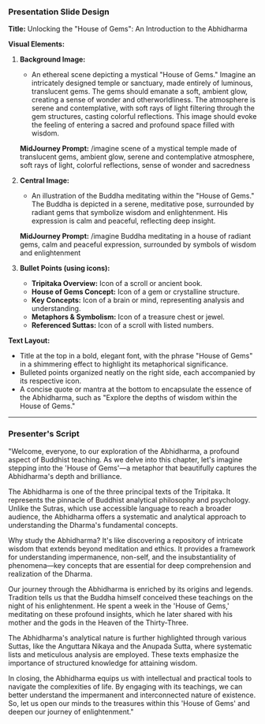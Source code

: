 ### Presentation Slide Design

**Title:** Unlocking the "House of Gems": An Introduction to the Abhidharma

**Visual Elements:**

1. **Background Image:**
   - An ethereal scene depicting a mystical "House of Gems." Imagine an intricately designed temple or sanctuary, made entirely of luminous, translucent gems. The gems should emanate a soft, ambient glow, creating a sense of wonder and otherworldliness. The atmosphere is serene and contemplative, with soft rays of light filtering through the gem structures, casting colorful reflections. This image should evoke the feeling of entering a sacred and profound space filled with wisdom.

   **MidJourney Prompt:** /imagine scene of a mystical temple made of translucent gems, ambient glow, serene and contemplative atmosphere, soft rays of light, colorful reflections, sense of wonder and sacredness

2. **Central Image:**
   - An illustration of the Buddha meditating within the "House of Gems." The Buddha is depicted in a serene, meditative pose, surrounded by radiant gems that symbolize wisdom and enlightenment. His expression is calm and peaceful, reflecting deep insight.

   **MidJourney Prompt:** /imagine Buddha meditating in a house of radiant gems, calm and peaceful expression, surrounded by symbols of wisdom and enlightenment

3. **Bullet Points (using icons):**
   - **Tripitaka Overview:** Icon of a scroll or ancient book.
   - **House of Gems Concept:** Icon of a gem or crystalline structure.
   - **Key Concepts:** Icon of a brain or mind, representing analysis and understanding.
   - **Metaphors & Symbolism:** Icon of a treasure chest or jewel.
   - **Referenced Suttas:** Icon of a scroll with listed numbers.

**Text Layout:**
- Title at the top in a bold, elegant font, with the phrase "House of Gems" in a shimmering effect to highlight its metaphorical significance.
- Bulleted points organized neatly on the right side, each accompanied by its respective icon.
- A concise quote or mantra at the bottom to encapsulate the essence of the Abhidharma, such as "Explore the depths of wisdom within the House of Gems."

---

### Presenter's Script

"Welcome, everyone, to our exploration of the Abhidharma, a profound aspect of Buddhist teaching. As we delve into this chapter, let's imagine stepping into the 'House of Gems'—a metaphor that beautifully captures the Abhidharma's depth and brilliance.

The Abhidharma is one of the three principal texts of the Tripitaka. It represents the pinnacle of Buddhist analytical philosophy and psychology. Unlike the Sutras, which use accessible language to reach a broader audience, the Abhidharma offers a systematic and analytical approach to understanding the Dharma's fundamental concepts.

Why study the Abhidharma? It's like discovering a repository of intricate wisdom that extends beyond meditation and ethics. It provides a framework for understanding impermanence, non-self, and the insubstantiality of phenomena—key concepts that are essential for deep comprehension and realization of the Dharma.

Our journey through the Abhidharma is enriched by its origins and legends. Tradition tells us that the Buddha himself conceived these teachings on the night of his enlightenment. He spent a week in the 'House of Gems,' meditating on these profound insights, which he later shared with his mother and the gods in the Heaven of the Thirty-Three.

The Abhidharma's analytical nature is further highlighted through various Suttas, like the Anguttara Nikaya and the Anupada Sutta, where systematic lists and meticulous analysis are employed. These texts emphasize the importance of structured knowledge for attaining wisdom.

In closing, the Abhidharma equips us with intellectual and practical tools to navigate the complexities of life. By engaging with its teachings, we can better understand the impermanent and interconnected nature of existence. So, let us open our minds to the treasures within this 'House of Gems' and deepen our journey of enlightenment."
